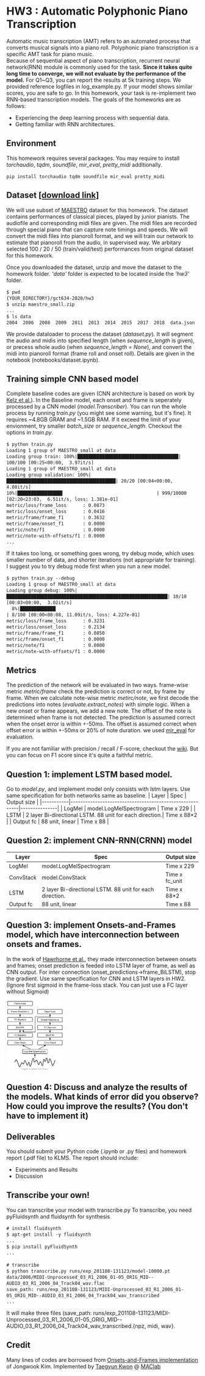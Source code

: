 # HW3 : Automatic Polyphonic Piano Transcription

Automatic music transcription (AMT) refers to an automated process that converts musical signals into a piano roll. Polyphonic piano transcription is a specific AMT task for piano music.  
Because of sequential aspect of piano transcription, recurrent neural network(RNN) module is commonly used for the task.
**Since it takes quite long time to converge, we will not evaluate by the performance of the model.**
For Q1~Q3, you can report the results at 5k training steps. We provided reference logfiles in log_example.py. If your model shows similar scores, you are safe to go.
In this homework, your task is re-implement two RNN-based transcription models. The goals of the homeworks are as follows:

* Experiencing the deep learning process with sequential data.
* Getting familiar with RNN architectures.

## Environment
This homework requires several packages.
You may require to install *torchaudio*, *tqdm*, *soundfile*, *mir_eval*, *pretty_midi* additionally.

```
pip install torchaudio tqdm soundfile mir_eval pretty_midi
```

## Dataset [[download link]](https://drive.google.com/file/d/185czlGZGXdDu8lFCnpe5nLpyZtKuao_p/view?usp=sharing)
We will use subset of [MAESTRO](https://magenta.tensorflow.org/datasets/maestro) dataset for this homework. The dataset contains performances of classical pieces, played by junior pianists. The audiofile and corresponding midi files are given. The midi files are recorded through special piano that can capture note timings and speeds.
We will convert the midi files into pianoroll format, and we will train our network to estimate that pianoroll from the audio, in supervised way.
We arbitary selected 100 / 20 / 50 (train/valid/test) performances from original dataset for this homework.

Once you downloaded the dataset, unzip and move the dataset to the homework folder. *'data'* folder is expected to be located inside the *'hw3'* folder.

```
$ pwd
{YOUR_DIRECTORY}/gct634-2020/hw3
$ unzip maestro_small.zip
...
$ ls data
2004  2006  2008  2009  2011  2013  2014  2015  2017  2018  data.json
```

We provide dataloader to process the dataset (*dataset.py*). It will segment the audio and midis into specified length (when *sequence_length* is given), or precess whole audio (when *sequence_length = None*), and convert the midi into pianoroll format (frame roll and onset roll). Details are given in the notebook (notebooks/dataset.ipynb).

## Training simple CNN based model
Complete baseline codes are given (CNN architecture is based on work by [Kelz et al.](https://arxiv.org/pdf/1612.05153.pdf)). In the Baseline model, each onset and frame is seperately processed by a CNN model (*model.Transcriber*). You can run the whole process by running *train.py* (you might see some warning, but it's fine). It requires ~4.8GB GRAM and ~1.5GB RAM. If it exceed the limit of your envionment, try smaller *batch_size* or *sequence_length*. Checkout the options in *train.py*.
```
$ python train.py
Loading 1 group of MAESTRO_small at data
Loading group train: 100%|█████████████████████████████████████| 100/100 [00:25<00:00,  3.97it/s]
Loading 1 group of MAESTRO_small at data
Loading group validation: 100%|████████████████████████████████████████| 20/20 [00:04<00:00,  4.08it/s]
10%|████████████████▌                                  | 999/10000 [02:20<23:03,  6.51it/s, loss: 1.381e-01]
metric/loss/frame_loss      : 0.0873
metric/loss/onset_loss      : 0.0416
metric/frame/frame_f1       : 0.3632
metric/frame/onset_f1       : 0.0000
metric/note/f1              : 0.0000
metric/note-with-offsets/f1 : 0.0000
...
```

If it takes too long, or something goes wrong, try debug mode, which uses smaller number of data, and shorter iterations (not appropriate for training). I suggest you to try debug mode first when you run a new model.
```
$ python train.py --debug
Loading 1 group of MAESTRO_small at data
Loading group debug: 100%|███████████████████████████████████████████████████████████| 10/10 [00:03<00:00,  3.02it/s]
  8%|█████████████                                                                 | 8/100 [00:00<00:08, 11.09it/s, loss: 4.227e-01]
metric/loss/frame_loss      : 0.3231
metric/loss/onset_loss      : 0.2134
metric/frame/frame_f1       : 0.0850
metric/frame/onset_f1       : 0.0000
metric/note/f1              : 0.0000
metric/note-with-offsets/f1 : 0.0000
```

## Metrics
The prediction of the network will be evaluated in two ways.
frame-wise metric *metric/frame* check the prediction is correct or not, by frame by frame.
When we calculate note-wise metric *metirc/note*, we first decode the predictions into notes (*evaluate.extract_notes*) with simple logic. When a new onset or frame appears, we add a new note. The offset of the note is determined when frame is not detected. The prediction is assumed correct when the onset error is within +-50ms. The offset is assumed correct when offset error is within +-50ms or 20% of note duration. we used [mir_eval](https://craffel.github.io/mir_eval/) for evaluation.

If you are not familiar with precision / recall / F-score, checkout the [wiki](https://en.wikipedia.org/wiki/F-score). But you can focus on F1 score since it's quite a faithful metric.

## Question 1: implement LSTM based model.
Go to *model.py*, and implement model only consists with lstm layers. Use same specification for  both networks same as baseline. 
| Layer     | Spec                                                    | Output size   |
|-----------|---------------------------------------------------------|---------------|
| LogMel    | model.LogMelSpectrogram                                 | Time x 229    |
| LSTM      | 2 layer Bi-directional LSTM. 88 unit for each direction.| Time x 88\*2   |
| Output fc | 88 unit, linear                                         | Time x 88     |


## Question 2: implement CNN-RNN(CRNN) model
| Layer     | Spec                                                    | Output size   |
|-----------|---------------------------------------------------------|---------------|
| LogMel    | model.LogMelSpectrogram                                 | Time x 229    |
| ConvStack | model.ConvStack                                         | Time x fc_unit|
| LSTM      | 2 layer Bi-directional LSTM. 88 unit for each direction.| Time x 88\*2   |
| Output fc | 88 unit, linear                                         | Time x 88     |

## Question 3: implement Onsets-and-Frames model, which have interconnection between onsets and frames.
In the work of [Hawrhorne et al.](https://arxiv.org/abs/1710.11153), they made interconnection between onsets and frames; onset prediction is feeded into LSTM layer of frame, as well as CNN output. For inter connection (onset_predictions->frame_BiLSTM), stop the gradient. Use same specification for CNN and LSTM layers in HW2. (Ignore first sigmoid in the frame-loss stack. You can just use a FC layer without Sigmoid)

<img src="onf.PNG" width="150">

## Question 4: Discuss and analyze the results of the models. What kinds of error did you observe? How could you improve the results? (You don't have to implement it) 

## Deliverables
You should submit your Python code (.ipynb or .py files) and homework report (.pdf file) to KLMS. The report should include:

* Experiments and Results
* Discussion

## Transcribe your own!
You can transcribe your model with transcribe.py
To transcribe, you need pyFluidsynth and fluidsynth for synthesis

```
# install fluidsynth
$ apt-get install -y fluidsynth
...
$ pip install pyFluidSynth
...

# transcribe
$ python transcribe.py runs/exp_201108-131123/model-10000.pt data/2006/MIDI-Unprocessed_03_R1_2006_01-05_ORIG_MID--AUDIO_03_R1_2006_04_Track04_wav.flac
save_path: runs/exp_201108-131123/MIDI-Unprocessed_03_R1_2006_01-05_ORIG_MID--AUDIO_03_R1_2006_04_Track04_wav_transcribed
...
```
It will make three files (save_path: runs/exp_201108-131123/MIDI-Unprocessed_03_R1_2006_01-05_ORIG_MID--AUDIO_03_R1_2006_04_Track04_wav_transcribed.{npz, midi, wav}.

## Credit
Many lines of codes are borrowed from [Onsets-and-Frames implementation](https://github.com/jongwook/onsets-and-frames) of Jongwook Kim. Implemented by [Taegyun Kwon](https://taegyunkwon.github.io/) @ [MAClab](https://mac.kaist.ac.kr/)
